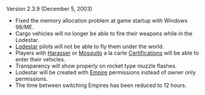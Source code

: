 Version 2.3.9 (December 5, 2003)

- Fixed the memory allocation problem at game startup with Windows 98/ME.
- Cargo vehicles will no longer be able to fire their weapons while in the
  Lodestar.
- [Lodestar](../vehicles/Lodestar.md) pilots will not be able to fly them under the world.
- Players with [Harasser](../vehicles/Harasser.md) or [Mosquito](../vehicles/Mosquito.md)  a la carte
  [Certifications](../certifications/Certification.md) will be able to enter their vehicles.
- Transparency will show properly on rocket type muzzle flashes.
- Lodestar will be created with [Empire](../terminology/Empire.md) permissions instead of owner
  only permissions.
- The time between switching Empires has been reduced to 12 hours.


